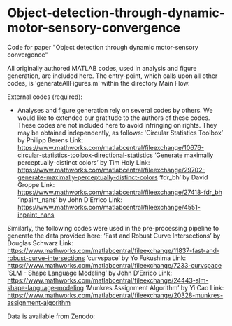 # Object-detection-through-dynamic-motor-sensory-convergence
Code for paper "Object detection through dynamic motor-sensory convergence"

All originally authored MATLAB codes, used in analysis and figure generation, are included here.
The entry-point, which calls upon all other codes, is 'generateAllFigures.m' within the directory Main Flow.

External codes (required):
- Analyses and figure generation rely on several codes by others. We would like to extended our gratitude to the authors of these codes.
These codes are not included here to avoid infringing on rights. They may be obtained independently, as follows:
'Circular Statistics Toolbox’ by Philipp Berens
Link: https://www.mathworks.com/matlabcentral/fileexchange/10676-circular-statistics-toolbox-directional-statistics
‘Generate maximally perceptually-distinct colors’ by Tim Holy
Link: https://www.mathworks.com/matlabcentral/fileexchange/29702-generate-maximally-perceptually-distinct-colors
‘fdr_bh’ by David Groppe
Link: https://www.mathworks.com/matlabcentral/fileexchange/27418-fdr_bh
‘inpaint_nans’ by John D’Errico
Link: https://www.mathworks.com/matlabcentral/fileexchange/4551-inpaint_nans

Similarly, the following codes were used in the pre-processing pipeline to generate the data provided here:
‘Fast and Robust Curve Intersections’ by Douglas Schwarz
Link: https://www.mathworks.com/matlabcentral/fileexchange/11837-fast-and-robust-curve-intersections
‘curvspace’ by Yo Fukushima
Link: https://www.mathworks.com/matlabcentral/fileexchange/7233-curvspace
‘SLM - Shape Language Modeling’ by John D’Errico
Link: https://www.mathworks.com/matlabcentral/fileexchange/24443-slm-shape-language-modeling
‘Munkres Assignment Algorithm’ by Yi Cao
Link: https://www.mathworks.com/matlabcentral/fileexchange/20328-munkres-assignment-algorithm

Data is available from Zenodo:
